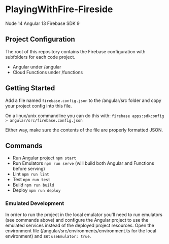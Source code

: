 # PlayingWithFire-Fireside

Node 14
Angular 13
Firebase SDK 9

## Project Configuration

The root of this repository contains the Firebase configuration with subfolders for each code project.

* Angular under /angular
* Cloud Functions under /functions

## Getting Started

Add a file named `firebase.config.json` to the /angular/src folder and copy your project config into this file.

On a linux/unix commandline you can do this with: `firebase apps:sdkconfig > angular/src/firebase.config.json`

Either way, make sure the contents of the file are properly formatted JSON.

## Commands

* Run Angular project `npm start`
* Run Emulators `npm run serve` (will build both Angular and Functions before serving)
* Lint `npm run lint`
* Test `npm run test`
* Build `npm run build`
* Deploy `npm run deploy`

### Emulated Development

In order to run the project in the local emulator you'll need to run emulators (see commands above) and configure the Angular project to use the emulated services instead of the deployed project resources. Open the environment file (/angular/src/environments/environment.ts for the local environment) and set `useEmulator: true`.
